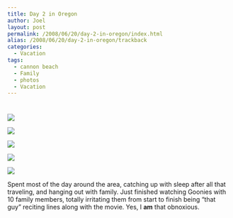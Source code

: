 ```yaml
---
title: Day 2 in Oregon
author: Joel
layout: post
permalink: /2008/06/20/day-2-in-oregon/index.html
alias: /2008/06/20/day-2-in-oregon/trackback
categories:
  - Vacation
tags:
  - cannon beach
  - Family
  - photos
  - Vacation
---
```

# 

![][1]

 [1]: http://farm4.static.flickr.com/3128/2593990141_3692c86e42.jpg

![][2]

 [2]: http://farm4.static.flickr.com/3271/2593989691_b08d5a8573.jpg

![][3]

 [3]: http://farm4.static.flickr.com/3176/2594828158_d8c87db80e.jpg

![][4]

 [4]: http://farm4.static.flickr.com/3143/2593988951_8a6388abec.jpg

![][5]

 [5]: http://farm4.static.flickr.com/3276/2593989431_1fe394e6a5.jpg

Spent most of the day around the area, catching up with sleep after all that traveling, and hanging out with family. Just finished watching Goonies with 10 family members, totally irritating them from start to finish being “that guy” reciting lines along with the movie. Yes, I **am** that obnoxious.
